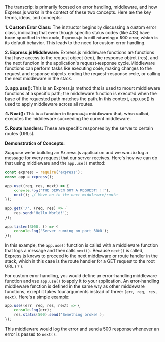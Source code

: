 The transcript is primarily focused on error handling, middleware, and how Express.js works in the context of these two concepts. Here are the key terms, ideas, and concepts:

**1. Custom Error Class:** The instructor begins by discussing a custom error class, indicating that even though specific status codes (like 403) have been specified in the code, Express.js is still returning a 500 error, which is its default behavior. This leads to the need for custom error handling.

**2. Express.js Middleware:** Express.js middleware functions are functions that have access to the request object (req), the response object (res), and the next function in the application's request-response cycle. Middleware functions can perform tasks like executing code, making changes to the request and response objects, ending the request-response cycle, or calling the next middleware in the stack.

**3. app.use():** This is an Express.js method that is used to mount middleware functions at a specific path; the middleware function is executed when the base of the requested path matches the path. In this context, app.use() is used to apply middleware across all routes.

**4. Next():** This is a function in Express.js middleware that, when called, executes the middleware succeeding the current middleware.

**5. Route handlers:** These are specific responses by the server to certain routes (URLs).

**Demonstration of Concepts:**

Suppose we're building an Express.js application and we want to log a message for every request that our server receives. Here's how we can do that using middleware and the `app.use()` method:

```javascript
const express = require('express');
const app = express();

app.use((req, res, next) => {
    console.log("THE SERVER GOT A REQUEST!!!!");
    next(); // Move on to the next middleware/route
});

app.get('/', (req, res) => {
    res.send('Hello World!');
});

app.listen(3000, () => {
    console.log('Server running on port 3000');
});
```

In this example, the `app.use()` function is called with a middleware function that logs a message and then calls `next()`. Because `next()` is called, Express.js knows to proceed to the next middleware or route handler in the stack, which in this case is the route handler for a GET request to the root URL ('/').

For custom error handling, you would define an error-handling middleware function and use `app.use()` to apply it to your application. An error-handling middleware function is defined in the same way as other middleware functions, except it takes four arguments instead of three: `(err, req, res, next)`. Here's a simple example:

```javascript
app.use((err, req, res, next) => {
    console.log(err);
    res.status(500).send('Something broke!');
});
```

This middleware would log the error and send a 500 response whenever an error is passed to `next()`.
